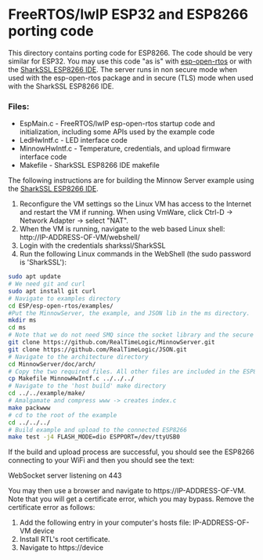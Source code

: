 # FreeRTOS/lwIP ESP32 and ESP8266 porting code

This directory contains porting code for ESP8266. The code should be very similar for ESP32. 
You may use this code "as is" with [esp-open-rtos](https://github.com/SuperHouse/esp-open-rtos) or with the [SharkSSL ESP8266 IDE](https://realtimelogic.com/downloads/sharkssl/ESP8266/). The server runs in non secure mode when used with the esp-open-rtos package and in secure (TLS) mode when used with the SharkSSL ESP8266 IDE.

### Files:

* EspMain.c - FreeRTOS/lwIP esp-open-rtos startup code and initialization, including some APIs used by the example code
* LedHwIntf.c - LED interface code
* MinnowHwIntf.c - Temperature, credentials, and upload  firmware interface code
* Makefile - SharkSSL ESP8266 IDE makefile

The following instructions are for building the Minnow Server example using the [SharkSSL ESP8266 IDE](https://realtimelogic.com/downloads/sharkssl/ESP8266/).

1. Reconfigure the VM settings so the Linux VM has access to the Internet and restart the VM if running. When using VmWare, click Ctrl-D -> Network Adapter -> select "NAT".
2. When the VM is running, navigate to the web based Linux shell: http://IP-ADDRESS-OF-VM/webshell/
3. Login with the credentials sharkssl/SharkSSL
4. Run the following Linux commands in the WebShell (the sudo password is 'SharkSSL'):

```bash
sudo apt update  
# We need git and curl  
sudo apt install git curl   
# Navigate to examples directory  
cd ESP/esp-open-rtos/examples/  
#Put the MinnowServer, the example, and JSON lib in the ms directory.  
mkdir ms  
cd ms  
# Note that we do not need SMQ since the socket library and the secure SMQ are included in SharkSSL.  
git clone https://github.com/RealTimeLogic/MinnowServer.git  
git clone https://github.com/RealTimeLogic/JSON.git  
# Navigate to the architecture directory  
cd MinnowServer/doc/arch/  
# Copy the two required files. All other files are included in the ESP8266 SharkSSL delivery  
cp Makefile MinnowHwIntf.c ../../../  
# Navigate to the 'host build' make directory  
cd ../../example/make/  
# Amalgamate and compress www -> creates index.c  
make packwww  
# cd to the root of the example  
cd ../../../  
# Build example and upload to the connected ESP8266  
make test -j4 FLASH_MODE=dio ESPPORT=/dev/ttyUSB0  
```

If the build and upload process are successful, you should see the ESP8266 connecting to your WiFi and then you should see the text:

WebSocket server listening on 443

You may then use a browser and navigate to https://IP-ADDRESS-OF-VM. Note that you will get a certificate error, which you may bypass. Remove the certificate error as follows:

1. Add the following entry in your computer's hosts file: IP-ADDRESS-OF-VM	device
2. Install RTL's root certificate.
3. Navigate to https://device
